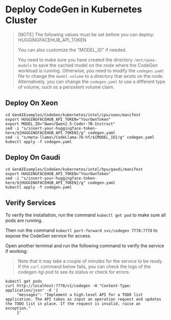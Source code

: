 # Deploy CodeGen in Kubernetes Cluster

> [NOTE]
> The following values must be set before you can deploy:
> HUGGINGFACEHUB_API_TOKEN
>
> You can also customize the "MODEL_ID" if needed.
>
> You need to make sure you have created the directory `/mnt/opea-models` to save the cached model on the node where the CodeGen workload is running. Otherwise, you need to modify the `codegen.yaml` file to change the `model-volume` to a directory that exists on the node.
> Alternatively, you can change the `codegen.yaml` to use a different type of volume, such as a persistent volume claim.

## Deploy On Xeon

```
cd GenAIExamples/CodeGen/kubernetes/intel/cpu/xeon/manifest
export HUGGINGFACEHUB_API_TOKEN="YourOwnToken"
export MODEL_ID="Qwen/Qwen2.5-Coder-7B-Instruct"
sed -i "s/insert-your-huggingface-token-here/${HUGGINGFACEHUB_API_TOKEN}/g" codegen.yaml
sed -i "s/meta-llama\/CodeLlama-7b-hf/${MODEL_ID}/g" codegen.yaml
kubectl apply -f codegen.yaml
```

## Deploy On Gaudi

```
cd GenAIExamples/CodeGen/kubernetes/intel/hpu/gaudi/manifest
export HUGGINGFACEHUB_API_TOKEN="YourOwnToken"
sed -i "s/insert-your-huggingface-token-here/${HUGGINGFACEHUB_API_TOKEN}/g" codegen.yaml
kubectl apply -f codegen.yaml
```

## Verify Services

To verify the installation, run the command `kubectl get pod` to make sure all pods are running.

Then run the command `kubectl port-forward svc/codegen 7778:7778` to expose the CodeGen service for access.

Open another terminal and run the following command to verify the service if working:

> Note that it may take a couple of minutes for the service to be ready. If the `curl` command below fails, you
> can check the logs of the codegen-tgi pod to see its status or check for errors.

```
kubectl get pods
curl http://localhost:7778/v1/codegen -H "Content-Type: application/json" -d '{
     "messages": "Implement a high-level API for a TODO list application. The API takes as input an operation request and updates the TODO list in place. If the request is invalid, raise an exception."
     }'
```
